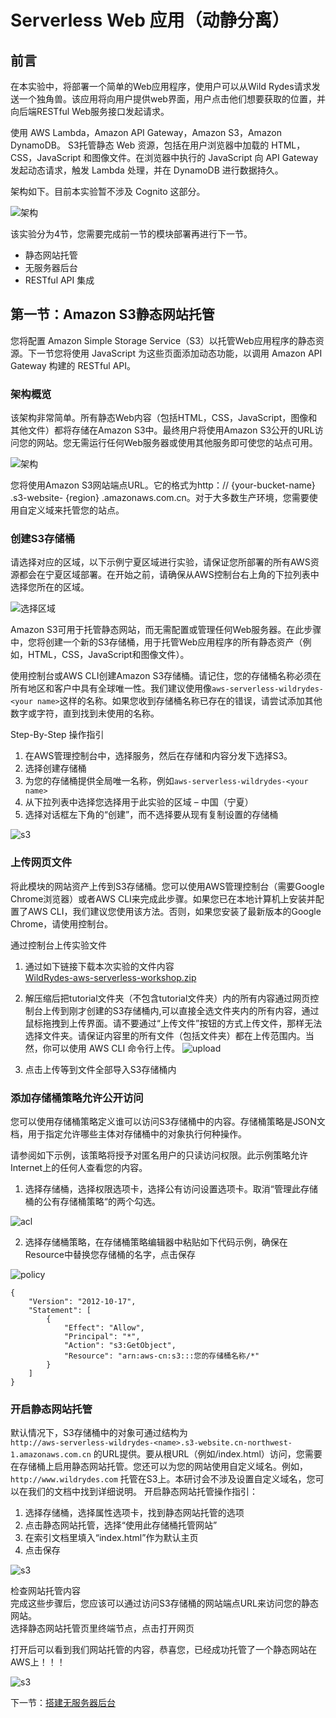 # Serverless Web 应用（动静分离）

## 前言
在本实验中，将部署一个简单的Web应用程序，使用户可以从Wild Rydes请求发送一个独角兽。该应用将向用户提供web界面，用户点击他们想要获取的位置，并向后端RESTful Web服务接口发起请求。

使用 AWS Lambda，Amazon API Gateway，Amazon S3，Amazon DynamoDB。 S3托管静态 Web 资源，包括在用户浏览器中加载的 HTML，CSS，JavaScript 和图像文件。在浏览器中执行的 JavaScript 向 API Gateway 发起动态请求，触发 Lambda 处理，并在 DynamoDB 进行数据持久。

架构如下。目前本实验暂不涉及 Cognito 这部分。  

![架构](./img/Picture1.png)

该实验分为4节，您需要完成前一节的模块部署再进行下一节。
* 静态网站托管
* 无服务器后台
* RESTful API 集成

## 第一节：Amazon S3静态网站托管

您将配置 Amazon Simple Storage Service（S3）以托管Web应用程序的静态资源。下一节您将使用 JavaScript 为这些页面添加动态功能，以调用 Amazon API Gateway 构建的 RESTful API。

### 架构概览
该架构非常简单。所有静态Web内容（包括HTML，CSS，JavaScript，图像和其他文件）都将存储在Amazon S3中。最终用户将使用Amazon S3公开的URL访问您的网站。您无需运行任何Web服务器或使用其他服务即可使您的站点可用。

![架构](./img/Picture2.png)

您将使用Amazon S3网站端点URL。它的格式为http：// {your-bucket-name} .s3-website- {region} .amazonaws.com.cn。对于大多数生产环境，您需要使用自定义域来托管您的站点。

### 创建S3存储桶

请选择对应的区域，以下示例宁夏区域进行实验，请保证您所部署的所有AWS资源都会在宁夏区域部署。在开始之前，请确保从AWS控制台右上角的下拉列表中选择您所在的区域。

![选择区域](./img/Picture3.png)
  
Amazon S3可用于托管静态网站，而无需配置或管理任何Web服务器。在此步骤中，您将创建一个新的S3存储桶，用于托管Web应用程序的所有静态资产（例如，HTML，CSS，JavaScript和图像文件）。  
  
使用控制台或AWS CLI创建Amazon S3存储桶。请记住，您的存储桶名称必须在所有地区和客户中具有全球唯一性。我们建议使用像`aws-serverless-wildrydes-<your name>`这样的名称。如果您收到存储桶名称已存在的错误，请尝试添加其他数字或字符，直到找到未使用的名称。

Step-By-Step 操作指引  
1. 在AWS管理控制台中，选择服务，然后在存储和内容分发下选择S3。
2. 选择创建存储桶
3. 为您的存储桶提供全局唯一名称，例如`aws-serverless-wildrydes-<your name>`
4. 从下拉列表中选择您选择用于此实验的区域 – 中国（宁夏）
5. 选择对话框左下角的“创建”，而不选择要从现有复制设置的存储桶

![s3](./img/Picture4.png)

### 上传网页文件  
将此模块的网站资产上传到S3存储桶。您可以使用AWS管理控制台（需要Google Chrome浏览器）或者AWS CLI来完成此步骤。如果您已在本地计算机上安装并配置了AWS CLI，我们建议您使用该方法。否则，如果您安装了最新版本的Google Chrome，请使用控制台。  
  
通过控制台上传实验文件  
1. 通过如下链接下载本次实验的文件内容  
[WildRydes-aws-serverless-workshop.zip](./WildRydes-aws-serverless-workshop.zip)  
1. 解压缩后把tutorial文件夹（不包含tutorial文件夹）内的所有内容通过网页控制台上传到刚才创建的S3存储桶内,可以直接全选文件夹内的所有内容，通过鼠标拖拽到上传界面。请不要通过“上传文件”按钮的方式上传文件，那样无法选择文件夹。请保证内容里的所有文件（包括文件夹）都在上传范围内。当然，你可以使用 AWS CLI 命令行上传。
![upload](./img/Picture5.png)

3. 点击上传等到文件全部导入S3存储桶内

### 添加存储桶策略允许公开访问  
您可以使用存储桶策略定义谁可以访问S3存储桶中的内容。存储桶策略是JSON文档，用于指定允许哪些主体对存储桶中的对象执行何种操作。   
  
请参阅如下示例，该策略将授予对匿名用户的只读访问权限。此示例策略允许Internet上的任何人查看您的内容。  
1. 选择存储桶，选择权限选项卡，选择公有访问设置选项卡。取消“管理此存储桶的公有存储桶策略“的两个勾选。
  
![acl](./img/Picturep1.png)
  
2. 选择存储桶策略，在存储桶策略编辑器中粘贴如下代码示例，确保在Resource中替换您存储桶的名字，点击保存  
  
![policy](./img/Picture6.png)

    {
        "Version": "2012-10-17",
        "Statement": [
            {
                "Effect": "Allow",
                "Principal": "*",
                "Action": "s3:GetObject",
                "Resource": "arn:aws-cn:s3:::您的存储桶名称/*"
            }
        ]
    }

### 开启静态网站托管
默认情况下，S3存储桶中的对象可通过结构为  
`http://aws-serverless-wildrydes-<name>.s3-website.cn-northwest-1.amazonaws.com.cn` 的URL提供。要从根URL（例如/index.html）访问，您需要在存储桶上启用静态网站托管。您还可以为您的网站使用自定义域名。例如，`http://www.wildrydes.com` 托管在S3上。本研讨会不涉及设置自定义域名，您可以在我们的文档中找到详细说明。
开启静态网站托管操作指引：
1. 选择存储桶，选择属性选项卡，找到静态网站托管的选项
2. 点击静态网站托管，选择“使用此存储桶托管网站”
3. 在索引文档里填入“index.html”作为默认主页
4. 点击保存

![s3](./img/Picture7.png)

检查网站托管内容  
完成这些步骤后，您应该可以通过访问S3存储桶的网站端点URL来访问您的静态网站。  
选择静态网站托管页里终端节点，点击打开网页  
   
打开后可以看到我们网站托管的内容，恭喜您，已经成功托管了一个静态网站在AWS上！！！  

![s3](./img/Picture8.png)
    
    
   
下一节：[搭建无服务器后台](./readme2.md)
